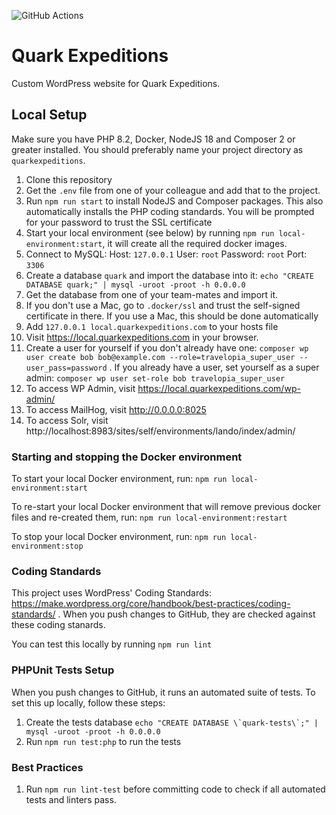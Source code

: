 
![GitHub Actions](https://github.com/Travelopia/quarkexpeditions/workflows/Coding%20Standards%20and%20Tests/badge.svg)

# Quark Expeditions

Custom WordPress website for Quark Expeditions.

## Local Setup

Make sure you have PHP 8.2, Docker, NodeJS 18 and Composer 2 or greater installed. You should preferably name your project directory as `quarkexpeditions`.

1. Clone this repository
2. Get the `.env` file from one of your colleague and add that to the project.
3. Run `npm run start` to install NodeJS and Composer packages. This also automatically installs the PHP coding standards. You will be prompted for your password to trust the SSL certificate
5. Start your local environment (see below) by running `npm run local-environment:start`, it will create all the required docker images.
6. Connect to MySQL: Host: `127.0.0.1` User: `root` Password: `root` Port: `3306`
7. Create a database `quark` and import the database into it: `echo "CREATE DATABASE quark;" | mysql -uroot -proot -h 0.0.0.0`
8. Get the database from one of your team-mates and import it.
8. If you don't use a Mac, go to `.docker/ssl` and trust the self-signed certificate in there. If you use a Mac, this should be done automatically
9. Add `127.0.0.1 local.quarkexpeditions.com` to your hosts file
11. Visit https://local.quarkexpeditions.com in your browser.
13. Create a user for yourself if you don't already have one: `composer wp user create bob bob@example.com --role=travelopia_super_user --user_pass=password` . If you already have a user, set yourself as a super admin: `composer wp user set-role bob travelopia_super_user`
14. To access WP Admin, visit https://local.quarkexpeditions.com/wp-admin/
15. To access MailHog, visit http://0.0.0.0:8025
16. To access Solr, visit http://localhost:8983/sites/self/environments/lando/index/admin/

### Starting and stopping the Docker environment

To start your local Docker environment, run: `npm run local-environment:start`

To re-start your local Docker environment that will remove previous docker files and re-created them,
run: `npm run local-environment:restart`

To stop your local Docker environment, run: `npm run local-environment:stop`

### Coding Standards

This project uses WordPress' Coding Standards: https://make.wordpress.org/core/handbook/best-practices/coding-standards/ . When you push changes to GitHub, they are checked against these coding stanards.

You can test this locally by running `npm run lint`

### PHPUnit Tests Setup

When you push changes to GitHub, it runs an automated suite of tests. To set this up locally, follow these steps:

1. Create the tests database ```echo "CREATE DATABASE \`quark-tests\`;" | mysql -uroot -proot -h 0.0.0.0```
1. Run `npm run test:php` to run the tests

### Best Practices

1. Run `npm run lint-test` before committing code to check if all automated tests and linters pass.
